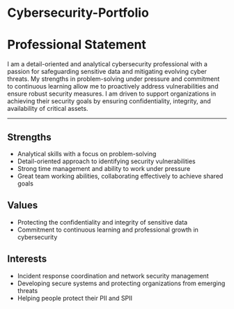 # Cybersecurity-Portfolio

# Professional Statement

I am a detail-oriented and analytical cybersecurity professional with a passion for safeguarding sensitive data and mitigating evolving cyber threats. My strengths in problem-solving under pressure and commitment to continuous learning allow me to proactively address vulnerabilities and ensure robust security measures. I am driven to support organizations in achieving their security goals by ensuring confidentiality, integrity, and availability of critical assets.

---

## Strengths
- Analytical skills with a focus on problem-solving
- Detail-oriented approach to identifying security vulnerabilities
- Strong time management and ability to work under pressure
- Great team working abilities, collaborating effectively to achieve shared goals


## Values
- Protecting the confidentiality and integrity of sensitive data
- Commitment to continuous learning and professional growth in cybersecurity

## Interests
- Incident response coordination and network security management
- Developing secure systems and protecting organizations from emerging threats
- Helping people protect their PII and SPII 
